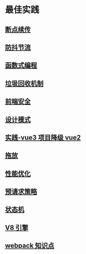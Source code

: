 # 最佳实践

## [断点续传](./断点续传/README.md)

## [防抖节流](./防抖节流/README.md)

## [函数式编程](./函数式编程/README.md)

## [垃圾回收机制](./垃圾回收机制/README.md)

## [前端安全](./前端安全/README.md)

## [设计模式](./设计模式/README.md)

## [实践-vue3 项目降级 vue2](./实践-vue3项目降级vue2/README.md)

## [拖放](./拖放/README.md)

## [性能优化](./性能优化/README.md)

## [预请求策略](./预请求策略/README.md)

## [状态机](./状态机/README.md)

## [V8 引擎](./V8引擎/README.md)

## [webpack 知识点](./webpack知识点/README.md)
